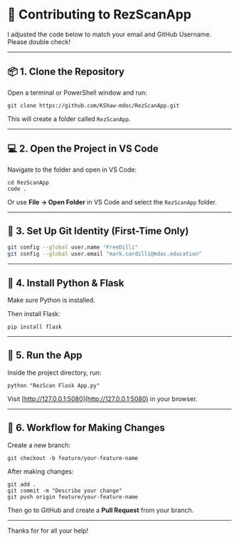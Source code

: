 # 🤝 Contributing to RezScanApp

I adjusted the code below to match your email and GitHub Username. Please double check!

---

## 📦 1. Clone the Repository

Open a terminal or PowerShell window and run:

```
git clone https://github.com/KShaw-mdoc/RezScanApp.git
```

This will create a folder called `RezScanApp`.

---

## 💻 2. Open the Project in VS Code

Navigate to the folder and open in VS Code:

```
cd RezScanApp
code .
```

Or use **File → Open Folder** in VS Code and select the `RezScanApp` folder.

---

## 🧾 3. Set Up Git Identity (First-Time Only)

```bash
git config --global user.name "FreeDilli"
git config --global user.email "mark.cardilli@mdoc.education"
```

---

## 🐍 4. Install Python & Flask

Make sure Python is installed.

Then install Flask:

```
pip install flask
```

---

## 🚀 5. Run the App

Inside the project directory, run:

```
python "RezScan Flask App.py"
```

Visit [http://127.0.0.1:5080](http://127.0.0.1:5080) in your browser.

---

## 🔄 6. Workflow for Making Changes

Create a new branch:

```
git checkout -b feature/your-feature-name
```

After making changes:

```
git add .
git commit -m "Describe your change"
git push origin feature/your-feature-name
```

Then go to GitHub and create a **Pull Request** from your branch.

---

Thanks for for all your help!

